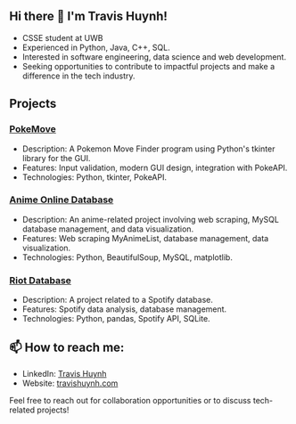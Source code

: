 ## Hi there 👋 I'm Travis Huynh!
- CSSE student at UWB
- Experienced in Python, Java, C++, SQL.
- Interested in software engineering, data science and web development.
- Seeking opportunities to contribute to impactful projects and make a difference in the tech industry.

## Projects
### [PokeMove]()
- Description: A Pokemon Move Finder program using Python's tkinter library for the GUI.
- Features: Input validation, modern GUI design, integration with PokeAPI.
- Technologies: Python, tkinter, PokeAPI.

### [Anime Online Database]()
- Description: An anime-related project involving web scraping, MySQL database management, and data visualization.
- Features: Web scraping MyAnimeList, database management, data visualization.
- Technologies: Python, BeautifulSoup, MySQL, matplotlib.

### [Riot Database]()
- Description: A project related to a Spotify database.
- Features: Spotify data analysis, database management.
- Technologies: Python, pandas, Spotify API, SQLite.

## 📫 How to reach me:
- LinkedIn: [Travis Huynh](https://www.linkedin.com/in/travis-huynh-626973221/)
- Website: [travishuynh.com](https://travispersonalwebsite.netlify.app/)

Feel free to reach out for collaboration opportunities or to discuss tech-related projects!


<!--
**TravisHuynh32/TravisHuynh32** is a ✨ _special_ ✨ repository because its `README.md` (this file) appears on your GitHub profile.

Here are some ideas to get you started:

- 🔭 I’m currently working on ...
- 🌱 I’m currently learning ...
- 👯 I’m looking to collaborate on ...
- 🤔 I’m looking for help with ...
- 💬 Ask me about ...
- 📫 How to reach me: ...
- 😄 Pronouns: ...
- ⚡ Fun fact: ...
-->
